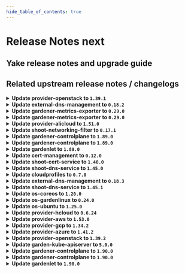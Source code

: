 ```yaml
---
hide_table_of_contents: true
---
```


# Release Notes next

## Yake release notes and upgrade guide

## Related upstream release notes / changelogs


<details>
<summary><b>Update provider-openstack to <code>1.39.1</code></b></summary>

# [gardener/gardener-extension-provider-openstack]

## 🏃 Others

- `[OPERATOR]` Admission controller will be deployed with the LEADER_ELECTION_NAMESPACE set to the pod namespace by @AndreasBurger [#719]

## Docker Images
- gardener-extension-admission-openstack: `europe-docker.pkg.dev/gardener-project/releases/gardener/extensions/admission-openstack:v1.39.1`
- gardener-extension-provider-openstack: `europe-docker.pkg.dev/gardener-project/releases/gardener/extensions/provider-openstack:v1.39.1`


</details>

<details>
<summary><b>Update external-dns-management to <code>0.18.2</code></b></summary>

# [gardener/external-dns-management]

## 🏃 Others

- `[USER]` Ignore empty targets for slave entries on update. More concretely, if an ingress resource lose their load balancer addresses during an update, the old targets are kept until new targets are set. by @MartinWeindel [#357]

## Docker Images
- dns-controller-manager: `europe-docker.pkg.dev/gardener-project/releases/dns-controller-manager:v0.18.2`


</details>

<details>
<summary><b>Update gardener-metrics-exporter to <code>0.29.0</code></b></summary>

# [gardener/gardener-metrics-exporter]

## ⚠️ Breaking Changes

- `[OPERATOR]` Change OCI Image Registry from GCR (`eu.gcr.io/gardener-project`) to Artifact-Registry (`europe-docker.pkg.dev/gardener-project/releases`). Users should update their references.  
   by @ccwienk [#92]
## 🐛 Bug Fixes

- `[OPERATOR]` Helm chart upgrades no longer fail due to the immutable `Deployment.spec.selector` field. In order to upgrade to this version, the `gardener-metrics-exporter` Deployment needs to be deleted first. by @timebertt [#94]
## 🏃 Others

- `[OPERATOR]` Upgrade dependencies  
  Upgrade golang to 1.22 by @rickardsjp [#96]
- `[OPERATOR]` Upgrade go to 1.22, update base image to distroless based on Debian 12, and exchange the linter. by @rickardsjp [#97]
- `[OPERATOR]` Adds: garden_shoot_worker_node_max_total and garden_shoot_worker_node_min_total. Also gives insight into the worker type (for example for OpenStack the Flavor name). by @Sinscerly [#95]

## Docker Images
- metrics-exporter: `europe-docker.pkg.dev/gardener-project/releases/gardener/metrics-exporter:0.29.0`


</details>

<details>
<summary><b>Update gardener-metrics-exporter to <code>0.29.0</code></b></summary>

# [gardener/gardener-metrics-exporter]

## ⚠️ Breaking Changes

- `[OPERATOR]` Change OCI Image Registry from GCR (`eu.gcr.io/gardener-project`) to Artifact-Registry (`europe-docker.pkg.dev/gardener-project/releases`). Users should update their references.  
   by @ccwienk [#92]
## 🐛 Bug Fixes

- `[OPERATOR]` Helm chart upgrades no longer fail due to the immutable `Deployment.spec.selector` field. In order to upgrade to this version, the `gardener-metrics-exporter` Deployment needs to be deleted first. by @timebertt [#94]
## 🏃 Others

- `[OPERATOR]` Upgrade dependencies  
  Upgrade golang to 1.22 by @rickardsjp [#96]
- `[OPERATOR]` Upgrade go to 1.22, update base image to distroless based on Debian 12, and exchange the linter. by @rickardsjp [#97]
- `[OPERATOR]` Adds: garden_shoot_worker_node_max_total and garden_shoot_worker_node_min_total. Also gives insight into the worker type (for example for OpenStack the Flavor name). by @Sinscerly [#95]

## Docker Images
- metrics-exporter: `europe-docker.pkg.dev/gardener-project/releases/gardener/metrics-exporter:0.29.0`


</details>

<details>
<summary><b>Update provider-alicloud to <code>1.51.0</code></b></summary>

# [gardener/gardener-extension-provider-alicloud]

## ⚠️ Breaking Changes

- `[OPERATOR]` CA and server certificates for the admission component are managed automatically. Passing custom certificates via Helm values is not supported anymore. by @timuthy [#683]
- `[OPERATOR]` Change OCI Image Registry from GCR (`eu.gcr.io/gardener-project`) to Artifact-Registry (`europe-docker.pkg.dev/gardener-project/releases`). Users should update their references.  
   by @ccwienk [#673]
## 📰 Noteworthy

- `[DEVELOPER]` Remove dependency to specific calico and cilium versions. by @axel7born [#659]
## ✨ New Features

- `[USER]` The provider-alicloud extension does now support shoot clusters with Kubernetes version 1.29. You should consider the [Kubernetes release notes](https://github.com/kubernetes/kubernetes/blob/master/CHANGELOG/CHANGELOG-1.29.md) before upgrading to 1.29.  by @acumino [#688]
- `[USER]` `provider-alicloud` extension now supports [Shoot Force Deletion](https://github.com/gardener/gardener/blob/master/docs/usage/shoot_operations.md#force-deletion) for more details.).  by @shafeeqes [#652]
## 🏃 Others

- `[OPERATOR]` The following image is updated:  
- `[OPERATOR]` Enhance NatGateway availableZone validation is moved to ConfigValidator, If first zone user sets under network section doesn't support enhance natgateway, an error will occur during shoot reconcile process. by @kevin-lacoo [#681]
- `[OPERATOR]` Bump github.com/gardener/gardener to 1.86.0. by @timuthy [#683]
- `[OPERATOR]` Now user can change EIP after infrastructure created in flow based case. by @kevin-lacoo [#686]
- `[OPERATOR]` Update terraformer to v2.24.0 by @kevin-lacoo [#685]
- `[DEVELOPER]` The `vendor` directory was removed in favor of the `go mod cache`. by @timuthy [#683]
# [gardener/machine-controller-manager]

## 🐛 Bug Fixes

- `[OPERATOR]` Removes `node.machine.sapcloud.io/not-managed-by-mcm` annotation from nodes managed by the MCM. by @gardener-robot-ci-1 [gardener/machine-controller-manager#866]

## Docker Images
- gardener-extension-admission-alicloud: `europe-docker.pkg.dev/gardener-project/releases/gardener/extensions/admission-alicloud:v1.51.0`
- gardener-extension-provider-alicloud: `europe-docker.pkg.dev/gardener-project/releases/gardener/extensions/provider-alicloud:v1.51.0`


</details>

<details>
<summary><b>Update shoot-networking-filter to <code>0.17.1</code></b></summary>

no release notes available

</details>

<details>
<summary><b>Update gardener-controlplane to <code>1.89.0</code></b></summary>

# [gardener/gardener-metrics-exporter]

## ⚠️ Breaking Changes

- `[OPERATOR]` Change OCI Image Registry from GCR (`eu.gcr.io/gardener-project`) to Artifact-Registry (`europe-docker.pkg.dev/gardener-project/releases`). Users should update their references.  
   by @ccwienk [gardener/gardener-metrics-exporter#92]
## 🐛 Bug Fixes

- `[OPERATOR]` Helm chart upgrades no longer fail due to the immutable `Deployment.spec.selector` field. In order to upgrade to this version, the `gardener-metrics-exporter` Deployment needs to be deleted first. by @timebertt [gardener/gardener-metrics-exporter#94]
## 🏃 Others

- `[OPERATOR]` Upgrade go to 1.22, update base image to distroless based on Debian 12, and exchange the linter. by @rickardsjp [gardener/gardener-metrics-exporter#97]
- `[OPERATOR]` Upgrade dependencies  
  Upgrade golang to 1.22 by @rickardsjp [gardener/gardener-metrics-exporter#96]
- `[OPERATOR]` Adds: garden_shoot_worker_node_max_total and garden_shoot_worker_node_min_total. Also gives insight into the worker type (for example for OpenStack the Flavor name). by @Sinscerly [gardener/gardener-metrics-exporter#95]
# [gardener/gardener]

## ⚠️ Breaking Changes

- `[DEVELOPER]` The util function `pkg/utils/gardener.ComputeShootProjectSecretName` has been renamed to `pkg/utils/gardener.ComputeShootProjectResourceName`. by @petersutter [#9123]
- `[DEPENDENCY]` There are several breaking changes in the `github.com/gardener/gardener/extensions/pkg/webhook` package:  
  - `EnsureNoStringWithPrefix`, `EnsureNoStringWithPrefixContains`, `EnsureNoEnvVarWithName`, `EnsureNoVolumeMountWithName`, `EnsureNoVolumeWithName`, `EnsureNoContainerWithName`, `EnsureNoPVCWithName` now delete all matching entries. Previously they were deleting only the first occurrence.  
  - `EnsureStringWithPrefix`, `EnsureStringWithPrefixContains` now act on all prefix matches.  
  - `StringIndex` is removed. instead, use `slices.Index`. by @Kostov6 [#9007]
- `[OPERATOR]` The `UseGardenerNodeAgent` feature gate has been promoted to beta and is now turned on by default.  by @rfranzke [#9161]
## 📰 Noteworthy

- `[USER]` The shoot cluster CA bundle is now stored in a `ConfigMap` in the project namespace of the garden cluster, in addition to storing it in a `Secret`. This `ConfigMap` shares the same name as the pre-existing `Secret`, which is `<shoot-name>.ca-cluster`. The `Secret` will be removed in a future Gardener release. Therefore, if your tooling relies on this `Secret`, you should update it to fetch the `ConfigMap` instead. by @petersutter [#9123]
- `[USER]` It is now possible to skip a minor Kubernetes version for worker pool Kubernetes version upgrades as long as the version remains equal to or less than the control plane version. by @shafeeqes [#9185]
- `[OPERATOR]` A new field `.spec.runtimeCluster.ingress.domains` was added to the `Garden` API. This field allows to use multiple ingress domains for components of the runtime cluster. All domains are assumed to be wildcard domains. Earlier, the API only accepted one domain name via `.spec.runtimeCluster.ingress.domain`.  
  ⚠️ With this change `.spec.runtimeCluster.ingress.domain` is deprecated and will be removed in the next release. Please update your `Garden` resource to the new `.spec.runtimeCluster.ingress.domains` field by removing the existing domain configuration from `ingress.domain` and add it as the first entry of `ingress.domains`. by @ScheererJ [#9038]
## ✨ New Features

- `[OPERATOR]` `gardener-resource-manager` now considers the health and the progressing status for `Prometheus` and `Alertmanager` resources managed via `ManagedResource`s. by @rfranzke [#9163]
- `[DEVELOPER]` It is now possible to provide configuration for the cache Prometheus running in seed clusters' `garden` namespaces. Read all about it [here](https://github.com/gardener/gardener/tree/master/docs/extensions/logging-and-monitoring.md#cache-prometheus). by @rfranzke [#9128]
- `[DEVELOPER]` It is now possible to provide configuration for the seed Prometheus running in seed clusters' `garden` namespaces. Read all about it [here](https://github.com/gardener/gardener/tree/master/docs/extensions/logging-and-monitoring.md#seed-prometheus). by @rfranzke [#9180]
- `[DEVELOPER]` The `WaitUntilObjectReadyWithHealthFunction` function was enhanced to log the object's kind. by @timuthy [#9177]
## 🏃 Others

- `[DEVELOPER]` An issue with the `FallbackClient` was resolved. If used in external projects, the client threw scheme related errors belonging to GVKs that are not registered in the `GardenScheme`.  by @timuthy [#9177]
- `[OPERATOR]` Add Prometheus alert for unhealthy seed node. by @adenitiu [#9127]
- `[OPERATOR]` Istio is now used as the single entry point on seed clusters. The load balancer of nginx-ingress is removed and traffic goes through istio before being handled by nginx if necessary. by @ScheererJ [#9038]
- `[OPERATOR]` Add condition type `ObservabilityComponentsHealthy` for extension health check, it will allow extensions to register with this type.  by @Sallyan [#9092]
- `[OPERATOR]` Multiple ingress domains in `.spec.runtimeCluster.ingress.domains` can now overlap without triggering reconciliation issues. by @ScheererJ [#9183]
- `[OPERATOR]` Update configure-admission.sh for extensions using gardener certificate management for webhooks by @kon-angelo [#9168]
- `[OPERATOR]` The side car container of kube-apiserver for the HA VPN now have minimum memory resources that VPA will respect. by @ScheererJ [#9173]

## Docker Images
- admission-controller: `europe-docker.pkg.dev/gardener-project/releases/gardener/admission-controller:v1.89.0`
- apiserver: `europe-docker.pkg.dev/gardener-project/releases/gardener/apiserver:v1.89.0`
- controller-manager: `europe-docker.pkg.dev/gardener-project/releases/gardener/controller-manager:v1.89.0`
- gardenlet: `europe-docker.pkg.dev/gardener-project/releases/gardener/gardenlet:v1.89.0`
- node-agent: `europe-docker.pkg.dev/gardener-project/releases/gardener/node-agent:v1.89.0`
- operator: `europe-docker.pkg.dev/gardener-project/releases/gardener/operator:v1.89.0`
- resource-manager: `europe-docker.pkg.dev/gardener-project/releases/gardener/resource-manager:v1.89.0`
- scheduler: `europe-docker.pkg.dev/gardener-project/releases/gardener/scheduler:v1.89.0`


</details>

<details>
<summary><b>Update gardener-controlplane to <code>1.89.0</code></b></summary>

# [gardener/gardener-metrics-exporter]

## ⚠️ Breaking Changes

- `[OPERATOR]` Change OCI Image Registry from GCR (`eu.gcr.io/gardener-project`) to Artifact-Registry (`europe-docker.pkg.dev/gardener-project/releases`). Users should update their references.  
   by @ccwienk [gardener/gardener-metrics-exporter#92]
## 🐛 Bug Fixes

- `[OPERATOR]` Helm chart upgrades no longer fail due to the immutable `Deployment.spec.selector` field. In order to upgrade to this version, the `gardener-metrics-exporter` Deployment needs to be deleted first. by @timebertt [gardener/gardener-metrics-exporter#94]
## 🏃 Others

- `[OPERATOR]` Upgrade go to 1.22, update base image to distroless based on Debian 12, and exchange the linter. by @rickardsjp [gardener/gardener-metrics-exporter#97]
- `[OPERATOR]` Upgrade dependencies  
  Upgrade golang to 1.22 by @rickardsjp [gardener/gardener-metrics-exporter#96]
- `[OPERATOR]` Adds: garden_shoot_worker_node_max_total and garden_shoot_worker_node_min_total. Also gives insight into the worker type (for example for OpenStack the Flavor name). by @Sinscerly [gardener/gardener-metrics-exporter#95]
# [gardener/gardener]

## ⚠️ Breaking Changes

- `[DEVELOPER]` The util function `pkg/utils/gardener.ComputeShootProjectSecretName` has been renamed to `pkg/utils/gardener.ComputeShootProjectResourceName`. by @petersutter [#9123]
- `[DEPENDENCY]` There are several breaking changes in the `github.com/gardener/gardener/extensions/pkg/webhook` package:  
  - `EnsureNoStringWithPrefix`, `EnsureNoStringWithPrefixContains`, `EnsureNoEnvVarWithName`, `EnsureNoVolumeMountWithName`, `EnsureNoVolumeWithName`, `EnsureNoContainerWithName`, `EnsureNoPVCWithName` now delete all matching entries. Previously they were deleting only the first occurrence.  
  - `EnsureStringWithPrefix`, `EnsureStringWithPrefixContains` now act on all prefix matches.  
  - `StringIndex` is removed. instead, use `slices.Index`. by @Kostov6 [#9007]
- `[OPERATOR]` The `UseGardenerNodeAgent` feature gate has been promoted to beta and is now turned on by default.  by @rfranzke [#9161]
## 📰 Noteworthy

- `[USER]` The shoot cluster CA bundle is now stored in a `ConfigMap` in the project namespace of the garden cluster, in addition to storing it in a `Secret`. This `ConfigMap` shares the same name as the pre-existing `Secret`, which is `<shoot-name>.ca-cluster`. The `Secret` will be removed in a future Gardener release. Therefore, if your tooling relies on this `Secret`, you should update it to fetch the `ConfigMap` instead. by @petersutter [#9123]
- `[USER]` It is now possible to skip a minor Kubernetes version for worker pool Kubernetes version upgrades as long as the version remains equal to or less than the control plane version. by @shafeeqes [#9185]
- `[OPERATOR]` A new field `.spec.runtimeCluster.ingress.domains` was added to the `Garden` API. This field allows to use multiple ingress domains for components of the runtime cluster. All domains are assumed to be wildcard domains. Earlier, the API only accepted one domain name via `.spec.runtimeCluster.ingress.domain`.  
  ⚠️ With this change `.spec.runtimeCluster.ingress.domain` is deprecated and will be removed in the next release. Please update your `Garden` resource to the new `.spec.runtimeCluster.ingress.domains` field by removing the existing domain configuration from `ingress.domain` and add it as the first entry of `ingress.domains`. by @ScheererJ [#9038]
## ✨ New Features

- `[OPERATOR]` `gardener-resource-manager` now considers the health and the progressing status for `Prometheus` and `Alertmanager` resources managed via `ManagedResource`s. by @rfranzke [#9163]
- `[DEVELOPER]` It is now possible to provide configuration for the cache Prometheus running in seed clusters' `garden` namespaces. Read all about it [here](https://github.com/gardener/gardener/tree/master/docs/extensions/logging-and-monitoring.md#cache-prometheus). by @rfranzke [#9128]
- `[DEVELOPER]` It is now possible to provide configuration for the seed Prometheus running in seed clusters' `garden` namespaces. Read all about it [here](https://github.com/gardener/gardener/tree/master/docs/extensions/logging-and-monitoring.md#seed-prometheus). by @rfranzke [#9180]
- `[DEVELOPER]` The `WaitUntilObjectReadyWithHealthFunction` function was enhanced to log the object's kind. by @timuthy [#9177]
## 🏃 Others

- `[DEVELOPER]` An issue with the `FallbackClient` was resolved. If used in external projects, the client threw scheme related errors belonging to GVKs that are not registered in the `GardenScheme`.  by @timuthy [#9177]
- `[OPERATOR]` Add Prometheus alert for unhealthy seed node. by @adenitiu [#9127]
- `[OPERATOR]` Istio is now used as the single entry point on seed clusters. The load balancer of nginx-ingress is removed and traffic goes through istio before being handled by nginx if necessary. by @ScheererJ [#9038]
- `[OPERATOR]` Add condition type `ObservabilityComponentsHealthy` for extension health check, it will allow extensions to register with this type.  by @Sallyan [#9092]
- `[OPERATOR]` Multiple ingress domains in `.spec.runtimeCluster.ingress.domains` can now overlap without triggering reconciliation issues. by @ScheererJ [#9183]
- `[OPERATOR]` Update configure-admission.sh for extensions using gardener certificate management for webhooks by @kon-angelo [#9168]
- `[OPERATOR]` The side car container of kube-apiserver for the HA VPN now have minimum memory resources that VPA will respect. by @ScheererJ [#9173]

## Docker Images
- admission-controller: `europe-docker.pkg.dev/gardener-project/releases/gardener/admission-controller:v1.89.0`
- apiserver: `europe-docker.pkg.dev/gardener-project/releases/gardener/apiserver:v1.89.0`
- controller-manager: `europe-docker.pkg.dev/gardener-project/releases/gardener/controller-manager:v1.89.0`
- gardenlet: `europe-docker.pkg.dev/gardener-project/releases/gardener/gardenlet:v1.89.0`
- node-agent: `europe-docker.pkg.dev/gardener-project/releases/gardener/node-agent:v1.89.0`
- operator: `europe-docker.pkg.dev/gardener-project/releases/gardener/operator:v1.89.0`
- resource-manager: `europe-docker.pkg.dev/gardener-project/releases/gardener/resource-manager:v1.89.0`
- scheduler: `europe-docker.pkg.dev/gardener-project/releases/gardener/scheduler:v1.89.0`


</details>

<details>
<summary><b>Update gardenlet to <code>1.89.0</code></b></summary>

# [gardener/gardener-metrics-exporter]

## ⚠️ Breaking Changes

- `[OPERATOR]` Change OCI Image Registry from GCR (`eu.gcr.io/gardener-project`) to Artifact-Registry (`europe-docker.pkg.dev/gardener-project/releases`). Users should update their references.  
   by @ccwienk [gardener/gardener-metrics-exporter#92]
## 🐛 Bug Fixes

- `[OPERATOR]` Helm chart upgrades no longer fail due to the immutable `Deployment.spec.selector` field. In order to upgrade to this version, the `gardener-metrics-exporter` Deployment needs to be deleted first. by @timebertt [gardener/gardener-metrics-exporter#94]
## 🏃 Others

- `[OPERATOR]` Upgrade go to 1.22, update base image to distroless based on Debian 12, and exchange the linter. by @rickardsjp [gardener/gardener-metrics-exporter#97]
- `[OPERATOR]` Upgrade dependencies  
  Upgrade golang to 1.22 by @rickardsjp [gardener/gardener-metrics-exporter#96]
- `[OPERATOR]` Adds: garden_shoot_worker_node_max_total and garden_shoot_worker_node_min_total. Also gives insight into the worker type (for example for OpenStack the Flavor name). by @Sinscerly [gardener/gardener-metrics-exporter#95]
# [gardener/gardener]

## ⚠️ Breaking Changes

- `[DEVELOPER]` The util function `pkg/utils/gardener.ComputeShootProjectSecretName` has been renamed to `pkg/utils/gardener.ComputeShootProjectResourceName`. by @petersutter [#9123]
- `[DEPENDENCY]` There are several breaking changes in the `github.com/gardener/gardener/extensions/pkg/webhook` package:  
  - `EnsureNoStringWithPrefix`, `EnsureNoStringWithPrefixContains`, `EnsureNoEnvVarWithName`, `EnsureNoVolumeMountWithName`, `EnsureNoVolumeWithName`, `EnsureNoContainerWithName`, `EnsureNoPVCWithName` now delete all matching entries. Previously they were deleting only the first occurrence.  
  - `EnsureStringWithPrefix`, `EnsureStringWithPrefixContains` now act on all prefix matches.  
  - `StringIndex` is removed. instead, use `slices.Index`. by @Kostov6 [#9007]
- `[OPERATOR]` The `UseGardenerNodeAgent` feature gate has been promoted to beta and is now turned on by default.  by @rfranzke [#9161]
## 📰 Noteworthy

- `[USER]` The shoot cluster CA bundle is now stored in a `ConfigMap` in the project namespace of the garden cluster, in addition to storing it in a `Secret`. This `ConfigMap` shares the same name as the pre-existing `Secret`, which is `<shoot-name>.ca-cluster`. The `Secret` will be removed in a future Gardener release. Therefore, if your tooling relies on this `Secret`, you should update it to fetch the `ConfigMap` instead. by @petersutter [#9123]
- `[USER]` It is now possible to skip a minor Kubernetes version for worker pool Kubernetes version upgrades as long as the version remains equal to or less than the control plane version. by @shafeeqes [#9185]
- `[OPERATOR]` A new field `.spec.runtimeCluster.ingress.domains` was added to the `Garden` API. This field allows to use multiple ingress domains for components of the runtime cluster. All domains are assumed to be wildcard domains. Earlier, the API only accepted one domain name via `.spec.runtimeCluster.ingress.domain`.  
  ⚠️ With this change `.spec.runtimeCluster.ingress.domain` is deprecated and will be removed in the next release. Please update your `Garden` resource to the new `.spec.runtimeCluster.ingress.domains` field by removing the existing domain configuration from `ingress.domain` and add it as the first entry of `ingress.domains`. by @ScheererJ [#9038]
## ✨ New Features

- `[OPERATOR]` `gardener-resource-manager` now considers the health and the progressing status for `Prometheus` and `Alertmanager` resources managed via `ManagedResource`s. by @rfranzke [#9163]
- `[DEVELOPER]` It is now possible to provide configuration for the cache Prometheus running in seed clusters' `garden` namespaces. Read all about it [here](https://github.com/gardener/gardener/tree/master/docs/extensions/logging-and-monitoring.md#cache-prometheus). by @rfranzke [#9128]
- `[DEVELOPER]` It is now possible to provide configuration for the seed Prometheus running in seed clusters' `garden` namespaces. Read all about it [here](https://github.com/gardener/gardener/tree/master/docs/extensions/logging-and-monitoring.md#seed-prometheus). by @rfranzke [#9180]
- `[DEVELOPER]` The `WaitUntilObjectReadyWithHealthFunction` function was enhanced to log the object's kind. by @timuthy [#9177]
## 🏃 Others

- `[DEVELOPER]` An issue with the `FallbackClient` was resolved. If used in external projects, the client threw scheme related errors belonging to GVKs that are not registered in the `GardenScheme`.  by @timuthy [#9177]
- `[OPERATOR]` Add Prometheus alert for unhealthy seed node. by @adenitiu [#9127]
- `[OPERATOR]` Istio is now used as the single entry point on seed clusters. The load balancer of nginx-ingress is removed and traffic goes through istio before being handled by nginx if necessary. by @ScheererJ [#9038]
- `[OPERATOR]` Add condition type `ObservabilityComponentsHealthy` for extension health check, it will allow extensions to register with this type.  by @Sallyan [#9092]
- `[OPERATOR]` Multiple ingress domains in `.spec.runtimeCluster.ingress.domains` can now overlap without triggering reconciliation issues. by @ScheererJ [#9183]
- `[OPERATOR]` Update configure-admission.sh for extensions using gardener certificate management for webhooks by @kon-angelo [#9168]
- `[OPERATOR]` The side car container of kube-apiserver for the HA VPN now have minimum memory resources that VPA will respect. by @ScheererJ [#9173]

## Docker Images
- admission-controller: `europe-docker.pkg.dev/gardener-project/releases/gardener/admission-controller:v1.89.0`
- apiserver: `europe-docker.pkg.dev/gardener-project/releases/gardener/apiserver:v1.89.0`
- controller-manager: `europe-docker.pkg.dev/gardener-project/releases/gardener/controller-manager:v1.89.0`
- gardenlet: `europe-docker.pkg.dev/gardener-project/releases/gardener/gardenlet:v1.89.0`
- node-agent: `europe-docker.pkg.dev/gardener-project/releases/gardener/node-agent:v1.89.0`
- operator: `europe-docker.pkg.dev/gardener-project/releases/gardener/operator:v1.89.0`
- resource-manager: `europe-docker.pkg.dev/gardener-project/releases/gardener/resource-manager:v1.89.0`
- scheduler: `europe-docker.pkg.dev/gardener-project/releases/gardener/scheduler:v1.89.0`


</details>

<details>
<summary><b>Update cert-management to <code>0.12.0</code></b></summary>

# [gardener/cert-management]

## ✨ New Features

- `[USER]` Allow certificates without common name. As the common name is restricted to 64 characters, this means it is now possible to create certificates for domains longer than 64 characters without needing to set the common name to a shorter domain name. by @MartinWeindel [#150]
## 🏃 Others

- `[OPERATOR]` Bumps golang from 1.21.6 to 1.22.0. by @dependabot[bot] [#161]
- `[OPERATOR]` Bumps golang from 1.21.5 to 1.21.6. by @dependabot[bot] [#159]
- `[OPERATOR]` Bump golang.org/x/crypto from 0.14.0 to 0.17.0 by @dependabot[bot] [#158]

## Docker Images
- cert-management: `europe-docker.pkg.dev/gardener-project/releases/cert-controller-manager:v0.12.0`


</details>

<details>
<summary><b>Update shoot-cert-service to <code>1.40.0</code></b></summary>

# [gardener/gardener-extension-shoot-cert-service]

## 🏃 Others

- `[OPERATOR]` Bump github.com/gardener/gardener from 1.84.0 to 1.84.1. by @dependabot[bot] [#216]
- `[OPERATOR]` Bump github.com/gardener/gardener from 1.85.0 to 1.86.0. by @dependabot[bot] [#222]
- `[OPERATOR]` Bump github.com/gardener/gardener from 1.86.0 to 1.87.0. by @dependabot[bot] [#228]
- `[OPERATOR]` Bumps github.com/gardener/gardener from 1.87.0 to 1.88.0. by @dependabot[bot] [#232]
- `[OPERATOR]` Bumps github.com/gardener/gardener from 1.88.0 to 1.89.0. by @dependabot[bot] [#233]
- `[OPERATOR]` Bump github.com/gardener/gardener from 1.83.0 to 1.84.0. by @dependabot[bot] [#215]
- `[OPERATOR]` Bump github.com/gardener/gardener from 1.84.1 to 1.85.0. by @dependabot[bot] [#218]
- `[OPERATOR]` Bump github.com/gardener/gardener from 1.82.1 to 1.83.0. by @dependabot[bot] [#212]
- `[DEVELOPER]` Remove vendoring from project by @MartinWeindel [#227]
# [gardener/cert-management]

## ⚠️ Breaking Changes

- `[OPERATOR]` Change OCI Image Registry from GCR (`eu.gcr.io/gardener-project`) to Artifact-Registry (`europe-docker.pkg.dev/gardener-project/releases`). Users should update their references.  
   by @ccwienk [gardener/cert-management#156]
## ✨ New Features

- `[USER]` Allow certificates without common name. As the common name is restricted to 64 characters, this means it is now possible to create certificates for domains longer than 64 characters without needing to set the common name to a shorter domain name. by @MartinWeindel [gardener/cert-management#150]
## 🏃 Others

- `[DEVELOPER]` Remove vendoring by @MartinWeindel [gardener/cert-management#157]
- `[OPERATOR]` Bump golang.org/x/crypto from 0.14.0 to 0.17.0 by @dependabot[bot] [gardener/cert-management#158]
- `[OPERATOR]` Update expirationDate if secret is shared between certs by @MartinWeindel [gardener/cert-management#152]
- `[OPERATOR]` Bumps golang from 1.21.5 to 1.21.6. by @dependabot[bot] [gardener/cert-management#159]
- `[OPERATOR]` Bumps golang from 1.21.3 to 1.21.4. by @dependabot[bot] [gardener/cert-management#148]
- `[OPERATOR]` Bumps golang from 1.21.4 to 1.21.5. by @dependabot[bot] [gardener/cert-management#154]
- `[OPERATOR]` Updated dependencies controller-manager-library and kubernetes from `v1.28.2` to `v1.28.3` by @MartinWeindel [gardener/cert-management#149]
- `[OPERATOR]` Bumps golang from 1.21.6 to 1.22.0. by @dependabot[bot] [gardener/cert-management#161]
- `[USER]` Improve message if DNS entry is not getting ready. by @MartinWeindel [gardener/cert-management#151]

## Docker Images
- gardener-extension-shoot-cert-service: `europe-docker.pkg.dev/gardener-project/releases/gardener/extensions/shoot-cert-service:v1.40.0`


</details>

<details>
<summary><b>Update shoot-dns-service to <code>1.45.0</code></b></summary>

# [gardener/gardener-extension-shoot-dns-service]

## 🏃 Others

- `[OPERATOR]` Bumps github.com/gardener/gardener from 1.88.0 to 1.89.0. by @dependabot[bot] [#297]
- `[OPERATOR]` Bumps golang from 1.21.6 to 1.22.0. by @dependabot[bot] [#291]
- `[OPERATOR]` Bumps github.com/gardener/gardener from 1.87.0 to 1.88.0. by @dependabot[bot] [#292]
# [gardener/external-dns-management]

## ✨ New Features

- `[USER]` The Istio resource `Gateway` can now be annotated with `dns.gardener.cloud/dnsnames='*'` to enable the automatic creation of `DNSEntries` for domain names extracted from hosts fields in this resource or related `VirtualServices` resources.  
  The `Gateway` and `HTTPRoute` resources from the Gateway API are supported in a similar way. by @MartinWeindel [gardener/external-dns-management#354]
## 🐛 Bug Fixes

- `[OPERATOR]` Uncached listing of virtual services and httproutes by @MartinWeindel [gardener/external-dns-management#355]
- `[OPERATOR]` Ignore generated load balancer services of gateways. by @MartinWeindel [gardener/external-dns-management#355]
## 🏃 Others

- `[USER]` Ignore empty targets for slave entries on update. More concretely, if an ingress resource lose their load balancer addresses during an update, the old targets are kept until new targets are set. by @MartinWeindel [gardener/external-dns-management#357]

## Docker Images
- gardener-extension-admission-shoot-dns-service: `europe-docker.pkg.dev/gardener-project/releases/gardener/extensions/admission-shoot-dns-service:v1.45.0`
- gardener-extension-shoot-dns-service: `europe-docker.pkg.dev/gardener-project/releases/gardener/extensions/shoot-dns-service:v1.45.0`


</details>

<details>
<summary><b>Update cloudprofiles to <code>0.7.0</code></b></summary>

## What's Changed
* Remove "Docker" CRI by @j2L4e in https://github.com/gardener-community/cloudprofiles/pull/26

## New Contributors
* @j2L4e made their first contribution in https://github.com/gardener-community/cloudprofiles/pull/26

**Full Changelog**: https://github.com/gardener-community/cloudprofiles/compare/0.6.12...0.7.0

</details>

<details>
<summary><b>Update external-dns-management to <code>0.18.3</code></b></summary>

# [gardener/external-dns-management]

## 🐛 Bug Fixes

- `[OPERATOR]` Registry `gateway.networking.k8s.io` in version v1beta1 by @MartinWeindel [#358]

## Docker Images
- dns-controller-manager: `europe-docker.pkg.dev/gardener-project/releases/dns-controller-manager:v0.18.3`


</details>

<details>
<summary><b>Update shoot-dns-service to <code>1.45.1</code></b></summary>

# [gardener/external-dns-management]

## 🐛 Bug Fixes

- `[OPERATOR]` Register `gateway.networking.k8s.io` in version v1beta1 by @MartinWeindel [gardener/external-dns-management@6557e2a96a5aa690fe8ead58b90ae785370b9c78]

## Docker Images
- gardener-extension-admission-shoot-dns-service: `europe-docker.pkg.dev/gardener-project/releases/gardener/extensions/admission-shoot-dns-service:v1.45.1`
- gardener-extension-shoot-dns-service: `europe-docker.pkg.dev/gardener-project/releases/gardener/extensions/shoot-dns-service:v1.45.1`


</details>

<details>
<summary><b>Update os-coreos to <code>1.20.0</code></b></summary>

# [gardener/gardener-extension-os-coreos]

## ⚠️ Breaking Changes

- `[OPERATOR]` Change OCI Image Registry from GCR (`eu.gcr.io/gardener-project`) to Artifact-Registry (`europe-docker.pkg.dev/gardener-project/releases`). Users should update their references.  
   by @ccwienk [#82]
## 📰 Noteworthy

- `[OPERATOR]` It is assumed that `gardenlet`'s `UseGardenerNodeAgent` is turned on by default if the feature gate is not explicitly set. Hence, make sure to use at least Gardener `v1.82` when using this extension version. by @rfranzke [#91]
- `[OPERATOR]` This extension is now prepared to run with an enabled `UseGardenerNodeAgent` feature gate. by @rfranzke [#80]
## ✨ New Features

- `[USER]` `os-coreos` extension now supports [Shoot Force Deletion](https://github.com/gardener/gardener/blob/master/docs/usage/shoot_operations.md#force-deletion).  by @ary1992 [#79]
## 🏃 Others

- `[OPERATOR]` The following dependency is updated:  
  - github.com/gardener/gardener: v1.80.1-> v1.81.0 by @ary1992 [#79]
- `[OPERATOR]` The following dependency is updated:  
  - github.com/gardener/gardener: v1.77.1-> v1.80.0  
  - k8s.io/* : v0.26.3 -> v0.28.2  
  - sigs.k8s.io/controller-runtime: v0.14.6-> v0.16.2 by @acumino [#76]

## Docker Images
- gardener-extension-os-coreos: `europe-docker.pkg.dev/gardener-project/releases/extensions/os-coreos:v1.20.0`


</details>

<details>
<summary><b>Update os-gardenlinux to <code>0.24.0</code></b></summary>

# [gardener/gardener-extension-os-gardenlinux]

## 📰 Noteworthy

- `[OPERATOR]` It is assumed that `gardenlet`'s `UseGardenerNodeAgent` is turned on by default if the feature gate is not explicitly set. Hence, make sure to use at least Gardener `v1.82` when using this extension version. by @rfranzke [#148]
## 🏃 Others

- `[OPERATOR]` reverts commit 37251573e5225c2f4ed6afa4a61f674a8efec245  by @danatsap [#144]

## Docker Images
- gardener-extension-os-gardenlinux: `europe-docker.pkg.dev/gardener-project/releases/gardener/extensions/os-gardenlinux:v0.24.0`


</details>

<details>
<summary><b>Update os-ubuntu to <code>1.25.0</code></b></summary>

# [gardener/gardener-extension-os-ubuntu]

## ⚠️ Breaking Changes

- `[OPERATOR]` Change OCI Image Registry from GCR (`eu.gcr.io/gardener-project`) to Artifact-Registry (`europe-docker.pkg.dev/gardener-project/releases`) by @ccwienk [#101]
## 📰 Noteworthy

- `[OPERATOR]` It is assumed that `gardenlet`'s `UseGardenerNodeAgent` is turned on by default if the feature gate is not explicitly set. Hence, make sure to use at least Gardener `v1.82` when using this extension version. by @rfranzke [#111]
- `[OPERATOR]` This extension is now prepared to run with an enabled `UseGardenerNodeAgent` feature gate. by @rfranzke [#99]
## 🏃 Others

- `[OPERATOR]` The following dependency is updated:  
  - github.com/gardener/gardener: v1.77.1-> v1.80.3  
  - k8s.io/* : v0.26.3 -> v0.28.2  
  - sigs.k8s.io/controller-runtime: v0.14.6-> v0.16.2 by @shafeeqes [#95]

## Docker Images
- gardener-extension-os-ubuntu: `europe-docker.pkg.dev/gardener-project/releases/gardener/extensions/os-ubuntu:v1.25.0`


</details>

<details>
<summary><b>Update provider-hcloud to <code>0.6.24</code></b></summary>

# [gardener-extension-provider-hcloud] v0.6.24

</details>

<details>
<summary><b>Update provider-aws to <code>1.53.0</code></b></summary>

# [gardener/gardener-extension-provider-aws]

## ✨ New Features

- `[USER]` Adapt Kubelet to use ecr-credential-provider on k8s >=v1.27 by @kon-angelo [#854]
## 🏃 Others

- `[OPERATOR]` [dnsrecords] AAAA alias targets for load balancers with IPv6 addresses with annotation `dns.gardener.cloud/ip-stack=dual-stack` by @MartinWeindel [#847]

## Docker Images
- gardener-extension-admission-aws: `europe-docker.pkg.dev/gardener-project/releases/gardener/extensions/admission-aws:v1.53.0`
- gardener-extension-provider-aws: `europe-docker.pkg.dev/gardener-project/releases/gardener/extensions/provider-aws:v1.53.0`


</details>

<details>
<summary><b>Update provider-gcp to <code>1.34.2</code></b></summary>

# [gardener/gardener-extension-provider-gcp]

## 🏃 Others

- `[OPERATOR]` Update terraformer to v2.25.0 by @AndreasBurger [#709]

## Docker Images
- gardener-extension-admission-gcp: `europe-docker.pkg.dev/gardener-project/releases/gardener/extensions/admission-gcp:v1.34.2`
- gardener-extension-provider-gcp: `europe-docker.pkg.dev/gardener-project/releases/gardener/extensions/provider-gcp:v1.34.2`


</details>

<details>
<summary><b>Update provider-azure to <code>1.41.2</code></b></summary>

# [gardener/gardener-extension-provider-azure]

## 🏃 Others

- `[OPERATOR]` Update terraformer to v2.25.0 by @AndreasBurger [#804]

## Docker Images
- gardener-extension-admission-azure: `europe-docker.pkg.dev/gardener-project/releases/gardener/extensions/admission-azure:v1.41.2`
- gardener-extension-provider-azure: `europe-docker.pkg.dev/gardener-project/releases/gardener/extensions/provider-azure:v1.41.2`


</details>

<details>
<summary><b>Update provider-openstack to <code>1.39.2</code></b></summary>

# [gardener/gardener-extension-provider-openstack]

## 🏃 Others

- `[OPERATOR]` Update terraformer to v2.25.0 by @AndreasBurger [#724]

## Docker Images
- gardener-extension-admission-openstack: `europe-docker.pkg.dev/gardener-project/releases/gardener/extensions/admission-openstack:v1.39.2`
- gardener-extension-provider-openstack: `europe-docker.pkg.dev/gardener-project/releases/gardener/extensions/provider-openstack:v1.39.2`


</details>

<details>
<summary><b>Update garden-kube-apiserver to <code>5.0.0</code></b></summary>

**Full Changelog**: https://github.com/gardener-community/garden-kube-apiserver/compare/4.2.0...5.0.0

</details>

<details>
<summary><b>Update gardener-controlplane to <code>1.90.0</code></b></summary>

# [gardener/gardener]

## ⚠️ Breaking Changes

- `[OPERATOR]` The `UseGardenerNodeAgent` feature gate has been promoted to GA. It was already enabled by default and can now no longer be turned off. The feature gate will be removed in a future release. by @rfranzke [#9208]
- `[OPERATOR]` ⚠️ Gardener does no longer support garden, seed, or shoot clusters with Kubernetes versions == 1.24. Make sure to upgrade all existing clusters before upgrading to this Gardener version. by @shafeeqes [#8989]
- `[OPERATOR]` The `APIServerFastRollout` feature gate has been promoted to GA. It was already enabled by default and can now no longer be turned off. The feature gate will be removed in a future release. by @oliver-goetz [#9214]
- `[DEVELOPER]` The `pkg/envtest` package has been moved to `test/envtest`. Most component packages in `pkg/component` have been moved. The `pkg/openapi` and `pkg/registry` packages have been moved to `pkg/apiserver/*`. by @rfranzke [#9217]
- `[DEVELOPER]` Function signature of infrastructure controller `NewReconciler` has changed from `NewReconciler(manager.Manager, Actuator, ConfigValidator)` to NewReconciler(manager.Manager, Actuator, ConfigValidator, map[gardencorev1beta1.ErrorCode]func(string) bool). by @acumino [#9321]
- `[USER]` The `spec.kubernetes.allowPrivilegedContainers` field in the Shoot API is deprecated and will be removed in a future version. This field is not relevant to Shoots with kubernetes versions >= 1.25. Please adapt your controllers accordingly. by @shafeeqes [#8989]
## 📰 Noteworthy

- `[USER]` It is no longer possible to add or change the `.spec.seedSelector` field in `Shoot`s when `spec.seedName` is already set. by @rfranzke [#9212]
## ✨ New Features

- `[OPERATOR]` `DNSRecord` resources for seed and shoot clusters now have an annotation indicating their target ip stack (`dns.gardener.cloud/ip-stack` set to either `ipv4`, `ipv6`, or `dual-stack`). by @ScheererJ [#9289]
- `[OPERATOR]` `gardener-resource-manager`'s health check controller now checks whether `VerticalPodAutoscaler`s report the `ConfigUnsupported` condition. by @rfranzke [#9211]
- `[USER]` It is now possibleto specify some `cluster-autoscaler` related options per worker pool `in Shoot`s via `spec.provider.workers[].clusterAutoscaler`. Read more about it [here](https://github.com/gardener/gardener/blob/master/docs/usage/shoot_autoscaling.md). by @aaronfern [#9245]
- `[USER]` In order to fine-tune VPA CPU recommendations, the CPU target percentile parameter for `vpa-recommender` can now be configured in the `Shoot` specification via the `.spec.kubernetes.verticalPodAutoscaler.targetCPUPercentile` field. by @voelzmo [#9279]
- `[DEVELOPER]` It is now possible to provide configuration for the aggregate Prometheus running in seed clusters' `garden` namespaces. Read all about it [here](https://github.com/gardener/gardener/tree/master/docs/extensions/logging-and-monitoring.md#aggregate-prometheus). by @rfranzke [#9200]
## 🐛 Bug Fixes

- `[DEPENDENCY]` An issue was fixed that sometimes led to leaked `extension-controlplane-shoot-webhooks` which blocked the shoot deletion. by @timuthy [#9209]
- `[DEPENDENCY]` `hack/hook-me.sh` now ensures the required network connectivity so that the quic tunnel can be successfully established.  by @vpnachev [#8909]
- `[USER]` A bug causing shoot force-deletion to get stuck in case the secrets referred by the DNS Records are outdated is now fixed. by @acumino [#9324]
## 🏃 Others

- `[OPERATOR]` Update Istio to v1.19.7 by @axel7born [#9215]
- `[OPERATOR]` Bump alpine to 3.19.1 by @ary1992 [#9315]
- `[OPERATOR]` Enhance `NodeNotHealthy` Prometheus alert to fire immediately. by @adenitiu [#9314]
- `[OPERATOR]` `gardener-node-agent` now terminates itself (leading to a restart of its `systemd` unit) in case it determines that the hostname of its node has changed. by @rfranzke [#9280]
- `[OPERATOR]` Resource requests of istio ingress gateway are reduced and its horizontal autoscaling behaviour specified in more detail, including scale-up under memory pressure by @ScheererJ [#9250]
- `[OPERATOR]` The `VerticalPodAutoscaler` object for the shoot Prometheus is now labeled with `app=prometheus,role=monitoring`, similar to the corresponding `StatefulSet`. by @nickytd [#9244]
- `[OPERATOR]` Set `reinvocationPolicy: IfNeeded` for VPA admission-controller webhook to ensure that webhooks injecting sidecar containers will not trigger and endless eviction loop. by @voelzmo [#9191]
- `[DEPENDENCY]` The following dependencies are updated:  
  - `k8s.io/*` : `v0.28.4` -> `v0.29.2`  
  - `sigs.k8s.io/controller-runtime`: `v0.16.3` -> `v0.17.2` by @shafeeqes [#9174]
- `[USER]` The validation error shown when a user tries to change the `.spec.seedName` field of a Shoot will now also display the old and new values to better indicate that a change was attempted. by @plkokanov [#9294]
# [gardener/dependency-watchdog]

## ⚠️ Breaking Changes

- `[OPERATOR]` Change OCI Image Registry from GCR (`eu.gcr.io/gardener-project`) to Artifact-Registry (`europe-docker.pkg.dev/gardener-project/releases`). Users should update their references. by @ccwienk [gardener/dependency-watchdog#93]
- `[OPERATOR]` DWD no longer depends on checking the reachability of Kube-API server via external load-balancer as kube-proxy path optimizations makes that impossible on infrastructures which have a static IP for the LB. Instead it now depends on node leases that are periodically renewed by each node running in the shoot cluster to determine its scaling action (scale-down/up). by @rishabh-11 [gardener/dependency-watchdog#94]
## 🏃 Others

- `[OPERATOR]` Make `kcmNodeMonitorGraceDuration` optional in the prober config and use a default value of `40s` if not specified in the shoot and the config. by @rishabh-11 [gardener/dependency-watchdog#101]
- `[DEVELOPER]` Use `ginkgolinter` instead of self baked `gomegacheck` by @himanshu-kun [gardener/dependency-watchdog#95]

## Docker Images
- admission-controller: `europe-docker.pkg.dev/gardener-project/releases/gardener/admission-controller:v1.90.0`
- apiserver: `europe-docker.pkg.dev/gardener-project/releases/gardener/apiserver:v1.90.0`
- controller-manager: `europe-docker.pkg.dev/gardener-project/releases/gardener/controller-manager:v1.90.0`
- gardenlet: `europe-docker.pkg.dev/gardener-project/releases/gardener/gardenlet:v1.90.0`
- node-agent: `europe-docker.pkg.dev/gardener-project/releases/gardener/node-agent:v1.90.0`
- operator: `europe-docker.pkg.dev/gardener-project/releases/gardener/operator:v1.90.0`
- resource-manager: `europe-docker.pkg.dev/gardener-project/releases/gardener/resource-manager:v1.90.0`
- scheduler: `europe-docker.pkg.dev/gardener-project/releases/gardener/scheduler:v1.90.0`


</details>

<details>
<summary><b>Update gardener-controlplane to <code>1.90.0</code></b></summary>

# [gardener/gardener]

## ⚠️ Breaking Changes

- `[OPERATOR]` The `UseGardenerNodeAgent` feature gate has been promoted to GA. It was already enabled by default and can now no longer be turned off. The feature gate will be removed in a future release. by @rfranzke [#9208]
- `[OPERATOR]` ⚠️ Gardener does no longer support garden, seed, or shoot clusters with Kubernetes versions == 1.24. Make sure to upgrade all existing clusters before upgrading to this Gardener version. by @shafeeqes [#8989]
- `[OPERATOR]` The `APIServerFastRollout` feature gate has been promoted to GA. It was already enabled by default and can now no longer be turned off. The feature gate will be removed in a future release. by @oliver-goetz [#9214]
- `[DEVELOPER]` The `pkg/envtest` package has been moved to `test/envtest`. Most component packages in `pkg/component` have been moved. The `pkg/openapi` and `pkg/registry` packages have been moved to `pkg/apiserver/*`. by @rfranzke [#9217]
- `[DEVELOPER]` Function signature of infrastructure controller `NewReconciler` has changed from `NewReconciler(manager.Manager, Actuator, ConfigValidator)` to NewReconciler(manager.Manager, Actuator, ConfigValidator, map[gardencorev1beta1.ErrorCode]func(string) bool). by @acumino [#9321]
- `[USER]` The `spec.kubernetes.allowPrivilegedContainers` field in the Shoot API is deprecated and will be removed in a future version. This field is not relevant to Shoots with kubernetes versions >= 1.25. Please adapt your controllers accordingly. by @shafeeqes [#8989]
## 📰 Noteworthy

- `[USER]` It is no longer possible to add or change the `.spec.seedSelector` field in `Shoot`s when `spec.seedName` is already set. by @rfranzke [#9212]
## ✨ New Features

- `[OPERATOR]` `DNSRecord` resources for seed and shoot clusters now have an annotation indicating their target ip stack (`dns.gardener.cloud/ip-stack` set to either `ipv4`, `ipv6`, or `dual-stack`). by @ScheererJ [#9289]
- `[OPERATOR]` `gardener-resource-manager`'s health check controller now checks whether `VerticalPodAutoscaler`s report the `ConfigUnsupported` condition. by @rfranzke [#9211]
- `[USER]` It is now possibleto specify some `cluster-autoscaler` related options per worker pool `in Shoot`s via `spec.provider.workers[].clusterAutoscaler`. Read more about it [here](https://github.com/gardener/gardener/blob/master/docs/usage/shoot_autoscaling.md). by @aaronfern [#9245]
- `[USER]` In order to fine-tune VPA CPU recommendations, the CPU target percentile parameter for `vpa-recommender` can now be configured in the `Shoot` specification via the `.spec.kubernetes.verticalPodAutoscaler.targetCPUPercentile` field. by @voelzmo [#9279]
- `[DEVELOPER]` It is now possible to provide configuration for the aggregate Prometheus running in seed clusters' `garden` namespaces. Read all about it [here](https://github.com/gardener/gardener/tree/master/docs/extensions/logging-and-monitoring.md#aggregate-prometheus). by @rfranzke [#9200]
## 🐛 Bug Fixes

- `[DEPENDENCY]` An issue was fixed that sometimes led to leaked `extension-controlplane-shoot-webhooks` which blocked the shoot deletion. by @timuthy [#9209]
- `[DEPENDENCY]` `hack/hook-me.sh` now ensures the required network connectivity so that the quic tunnel can be successfully established.  by @vpnachev [#8909]
- `[USER]` A bug causing shoot force-deletion to get stuck in case the secrets referred by the DNS Records are outdated is now fixed. by @acumino [#9324]
## 🏃 Others

- `[OPERATOR]` Update Istio to v1.19.7 by @axel7born [#9215]
- `[OPERATOR]` Bump alpine to 3.19.1 by @ary1992 [#9315]
- `[OPERATOR]` Enhance `NodeNotHealthy` Prometheus alert to fire immediately. by @adenitiu [#9314]
- `[OPERATOR]` `gardener-node-agent` now terminates itself (leading to a restart of its `systemd` unit) in case it determines that the hostname of its node has changed. by @rfranzke [#9280]
- `[OPERATOR]` Resource requests of istio ingress gateway are reduced and its horizontal autoscaling behaviour specified in more detail, including scale-up under memory pressure by @ScheererJ [#9250]
- `[OPERATOR]` The `VerticalPodAutoscaler` object for the shoot Prometheus is now labeled with `app=prometheus,role=monitoring`, similar to the corresponding `StatefulSet`. by @nickytd [#9244]
- `[OPERATOR]` Set `reinvocationPolicy: IfNeeded` for VPA admission-controller webhook to ensure that webhooks injecting sidecar containers will not trigger and endless eviction loop. by @voelzmo [#9191]
- `[DEPENDENCY]` The following dependencies are updated:  
  - `k8s.io/*` : `v0.28.4` -> `v0.29.2`  
  - `sigs.k8s.io/controller-runtime`: `v0.16.3` -> `v0.17.2` by @shafeeqes [#9174]
- `[USER]` The validation error shown when a user tries to change the `.spec.seedName` field of a Shoot will now also display the old and new values to better indicate that a change was attempted. by @plkokanov [#9294]
# [gardener/dependency-watchdog]

## ⚠️ Breaking Changes

- `[OPERATOR]` Change OCI Image Registry from GCR (`eu.gcr.io/gardener-project`) to Artifact-Registry (`europe-docker.pkg.dev/gardener-project/releases`). Users should update their references. by @ccwienk [gardener/dependency-watchdog#93]
- `[OPERATOR]` DWD no longer depends on checking the reachability of Kube-API server via external load-balancer as kube-proxy path optimizations makes that impossible on infrastructures which have a static IP for the LB. Instead it now depends on node leases that are periodically renewed by each node running in the shoot cluster to determine its scaling action (scale-down/up). by @rishabh-11 [gardener/dependency-watchdog#94]
## 🏃 Others

- `[OPERATOR]` Make `kcmNodeMonitorGraceDuration` optional in the prober config and use a default value of `40s` if not specified in the shoot and the config. by @rishabh-11 [gardener/dependency-watchdog#101]
- `[DEVELOPER]` Use `ginkgolinter` instead of self baked `gomegacheck` by @himanshu-kun [gardener/dependency-watchdog#95]

## Docker Images
- admission-controller: `europe-docker.pkg.dev/gardener-project/releases/gardener/admission-controller:v1.90.0`
- apiserver: `europe-docker.pkg.dev/gardener-project/releases/gardener/apiserver:v1.90.0`
- controller-manager: `europe-docker.pkg.dev/gardener-project/releases/gardener/controller-manager:v1.90.0`
- gardenlet: `europe-docker.pkg.dev/gardener-project/releases/gardener/gardenlet:v1.90.0`
- node-agent: `europe-docker.pkg.dev/gardener-project/releases/gardener/node-agent:v1.90.0`
- operator: `europe-docker.pkg.dev/gardener-project/releases/gardener/operator:v1.90.0`
- resource-manager: `europe-docker.pkg.dev/gardener-project/releases/gardener/resource-manager:v1.90.0`
- scheduler: `europe-docker.pkg.dev/gardener-project/releases/gardener/scheduler:v1.90.0`


</details>

<details>
<summary><b>Update gardenlet to <code>1.90.0</code></b></summary>

# [gardener/gardener]

## ⚠️ Breaking Changes

- `[OPERATOR]` The `UseGardenerNodeAgent` feature gate has been promoted to GA. It was already enabled by default and can now no longer be turned off. The feature gate will be removed in a future release. by @rfranzke [#9208]
- `[OPERATOR]` ⚠️ Gardener does no longer support garden, seed, or shoot clusters with Kubernetes versions == 1.24. Make sure to upgrade all existing clusters before upgrading to this Gardener version. by @shafeeqes [#8989]
- `[OPERATOR]` The `APIServerFastRollout` feature gate has been promoted to GA. It was already enabled by default and can now no longer be turned off. The feature gate will be removed in a future release. by @oliver-goetz [#9214]
- `[DEVELOPER]` The `pkg/envtest` package has been moved to `test/envtest`. Most component packages in `pkg/component` have been moved. The `pkg/openapi` and `pkg/registry` packages have been moved to `pkg/apiserver/*`. by @rfranzke [#9217]
- `[DEVELOPER]` Function signature of infrastructure controller `NewReconciler` has changed from `NewReconciler(manager.Manager, Actuator, ConfigValidator)` to NewReconciler(manager.Manager, Actuator, ConfigValidator, map[gardencorev1beta1.ErrorCode]func(string) bool). by @acumino [#9321]
- `[USER]` The `spec.kubernetes.allowPrivilegedContainers` field in the Shoot API is deprecated and will be removed in a future version. This field is not relevant to Shoots with kubernetes versions >= 1.25. Please adapt your controllers accordingly. by @shafeeqes [#8989]
## 📰 Noteworthy

- `[USER]` It is no longer possible to add or change the `.spec.seedSelector` field in `Shoot`s when `spec.seedName` is already set. by @rfranzke [#9212]
## ✨ New Features

- `[OPERATOR]` `DNSRecord` resources for seed and shoot clusters now have an annotation indicating their target ip stack (`dns.gardener.cloud/ip-stack` set to either `ipv4`, `ipv6`, or `dual-stack`). by @ScheererJ [#9289]
- `[OPERATOR]` `gardener-resource-manager`'s health check controller now checks whether `VerticalPodAutoscaler`s report the `ConfigUnsupported` condition. by @rfranzke [#9211]
- `[USER]` It is now possibleto specify some `cluster-autoscaler` related options per worker pool `in Shoot`s via `spec.provider.workers[].clusterAutoscaler`. Read more about it [here](https://github.com/gardener/gardener/blob/master/docs/usage/shoot_autoscaling.md). by @aaronfern [#9245]
- `[USER]` In order to fine-tune VPA CPU recommendations, the CPU target percentile parameter for `vpa-recommender` can now be configured in the `Shoot` specification via the `.spec.kubernetes.verticalPodAutoscaler.targetCPUPercentile` field. by @voelzmo [#9279]
- `[DEVELOPER]` It is now possible to provide configuration for the aggregate Prometheus running in seed clusters' `garden` namespaces. Read all about it [here](https://github.com/gardener/gardener/tree/master/docs/extensions/logging-and-monitoring.md#aggregate-prometheus). by @rfranzke [#9200]
## 🐛 Bug Fixes

- `[DEPENDENCY]` An issue was fixed that sometimes led to leaked `extension-controlplane-shoot-webhooks` which blocked the shoot deletion. by @timuthy [#9209]
- `[DEPENDENCY]` `hack/hook-me.sh` now ensures the required network connectivity so that the quic tunnel can be successfully established.  by @vpnachev [#8909]
- `[USER]` A bug causing shoot force-deletion to get stuck in case the secrets referred by the DNS Records are outdated is now fixed. by @acumino [#9324]
## 🏃 Others

- `[OPERATOR]` Update Istio to v1.19.7 by @axel7born [#9215]
- `[OPERATOR]` Bump alpine to 3.19.1 by @ary1992 [#9315]
- `[OPERATOR]` Enhance `NodeNotHealthy` Prometheus alert to fire immediately. by @adenitiu [#9314]
- `[OPERATOR]` `gardener-node-agent` now terminates itself (leading to a restart of its `systemd` unit) in case it determines that the hostname of its node has changed. by @rfranzke [#9280]
- `[OPERATOR]` Resource requests of istio ingress gateway are reduced and its horizontal autoscaling behaviour specified in more detail, including scale-up under memory pressure by @ScheererJ [#9250]
- `[OPERATOR]` The `VerticalPodAutoscaler` object for the shoot Prometheus is now labeled with `app=prometheus,role=monitoring`, similar to the corresponding `StatefulSet`. by @nickytd [#9244]
- `[OPERATOR]` Set `reinvocationPolicy: IfNeeded` for VPA admission-controller webhook to ensure that webhooks injecting sidecar containers will not trigger and endless eviction loop. by @voelzmo [#9191]
- `[DEPENDENCY]` The following dependencies are updated:  
  - `k8s.io/*` : `v0.28.4` -> `v0.29.2`  
  - `sigs.k8s.io/controller-runtime`: `v0.16.3` -> `v0.17.2` by @shafeeqes [#9174]
- `[USER]` The validation error shown when a user tries to change the `.spec.seedName` field of a Shoot will now also display the old and new values to better indicate that a change was attempted. by @plkokanov [#9294]
# [gardener/dependency-watchdog]

## ⚠️ Breaking Changes

- `[OPERATOR]` Change OCI Image Registry from GCR (`eu.gcr.io/gardener-project`) to Artifact-Registry (`europe-docker.pkg.dev/gardener-project/releases`). Users should update their references. by @ccwienk [gardener/dependency-watchdog#93]
- `[OPERATOR]` DWD no longer depends on checking the reachability of Kube-API server via external load-balancer as kube-proxy path optimizations makes that impossible on infrastructures which have a static IP for the LB. Instead it now depends on node leases that are periodically renewed by each node running in the shoot cluster to determine its scaling action (scale-down/up). by @rishabh-11 [gardener/dependency-watchdog#94]
## 🏃 Others

- `[OPERATOR]` Make `kcmNodeMonitorGraceDuration` optional in the prober config and use a default value of `40s` if not specified in the shoot and the config. by @rishabh-11 [gardener/dependency-watchdog#101]
- `[DEVELOPER]` Use `ginkgolinter` instead of self baked `gomegacheck` by @himanshu-kun [gardener/dependency-watchdog#95]

## Docker Images
- admission-controller: `europe-docker.pkg.dev/gardener-project/releases/gardener/admission-controller:v1.90.0`
- apiserver: `europe-docker.pkg.dev/gardener-project/releases/gardener/apiserver:v1.90.0`
- controller-manager: `europe-docker.pkg.dev/gardener-project/releases/gardener/controller-manager:v1.90.0`
- gardenlet: `europe-docker.pkg.dev/gardener-project/releases/gardener/gardenlet:v1.90.0`
- node-agent: `europe-docker.pkg.dev/gardener-project/releases/gardener/node-agent:v1.90.0`
- operator: `europe-docker.pkg.dev/gardener-project/releases/gardener/operator:v1.90.0`
- resource-manager: `europe-docker.pkg.dev/gardener-project/releases/gardener/resource-manager:v1.90.0`
- scheduler: `europe-docker.pkg.dev/gardener-project/releases/gardener/scheduler:v1.90.0`


</details>
